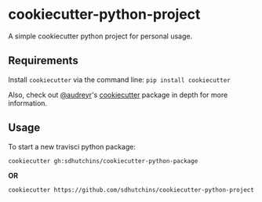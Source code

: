 # cookiecutter-python-project

A simple cookiecutter python project for personal usage.

## Requirements

Install `cookiecutter` via the command line: `pip install cookiecutter`

Also, check out [@audreyr](https://github.com/audreyr)'s [cookiecutter](https://github.com/audreyr/cookiecutter) package in depth for more information.

Usage
-----
To start a new travisci python package:

`cookiecutter gh:sdhutchins/cookiecutter-python-package`

**OR**

`cookiecutter https://github.com/sdhutchins/cookiecutter-python-project`
